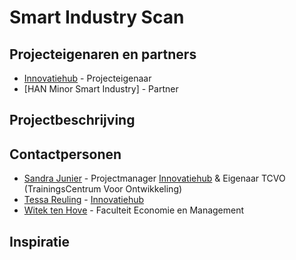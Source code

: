 # Smart Industry Scan

## Projecteigenaren en partners
+ [Innovatiehub](http://www.innovatiehub.com/innovatiehub-icer) - Projecteigenaar
+ [HAN Minor Smart Industry] - Partner

## Projectbeschrijving

## Contactpersonen
+ [Sandra Junier](https://www.linkedin.com/in/sandrajunier/?ppe=1) - Projectmanager [Innovatiehub](http://www.innovatiehub.com/innovatiehub-icer) & Eigenaar TCVO (TrainingsCentrum Voor Ontwikkeling)
+ [Tessa Reuling](https://www.linkedin.com/in/tessa-reuling-04244b117/?ppe=1) - [Innovatiehub](http://www.innovatiehub.com/innovatiehub-icer)
+ [Witek ten Hove](https://www.linkedin.com/in/witektenhove/) - Faculteit Economie en Management 

## Inspiratie
